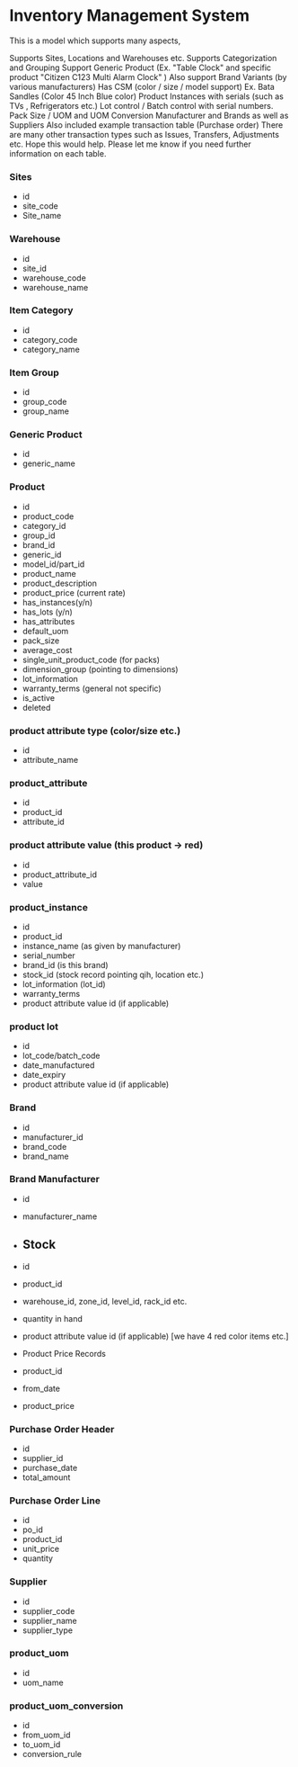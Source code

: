 # Inventory Management System

This is a model which supports many aspects,

Supports Sites, Locations and Warehouses etc.
Supports Categorization and Grouping
Support Generic Product (Ex. "Table Clock" and specific product "Citizen C123 Multi Alarm Clock" )
Also support Brand Variants (by various manufacturers)
Has CSM (color / size / model support) Ex. Bata Sandles (Color 45 Inch Blue color)
Product Instances with serials (such as TVs , Refrigerators etc.)
Lot control / Batch control with serial numbers.
Pack Size / UOM and UOM Conversion
Manufacturer and Brands as well as Suppliers
Also included example transaction table (Purchase order)
There are many other transaction types such as Issues, Transfers, Adjustments etc.
Hope this would help. Please let me know if you need further information on each table.

### Sites
- id
- site_code
- Site_name

### Warehouse
- id
- site_id
- warehouse_code
- warehouse_name

### Item Category
- id
- category_code
- category_name

### Item Group
- id
- group_code
- group_name

### Generic Product
- id
- generic_name

### Product
- id
- product_code
- category_id
- group_id
- brand_id
- generic_id
- model_id/part_id
- product_name
- product_description
- product_price (current rate)
- has_instances(y/n)
- has_lots (y/n)
- has_attributes
- default_uom
- pack_size
- average_cost
- single_unit_product_code (for packs)
- dimension_group (pointing to dimensions)
- lot_information
- warranty_terms (general not specific)
- is_active
- deleted

### product attribute type (color/size etc.)
- id
- attribute_name

### product_attribute
- id
- product_id
- attribute_id

### product attribute value (this product -> red)
- id
- product_attribute_id
- value

### product_instance
- id
- product_id
- instance_name (as given by manufacturer)
- serial_number
- brand_id (is this brand)
- stock_id (stock record pointing qih, location etc.)
- lot_information (lot_id)
- warranty_terms
- product attribute value id (if applicable)

### product lot
- id
- lot_code/batch_code
- date_manufactured
- date_expiry
- product attribute value id (if applicable)

### Brand
- id
- manufacturer_id
- brand_code
- brand_name

### Brand Manufacturer
- id
- manufacturer_name

- ## Stock
- id
- product_id
- warehouse_id, zone_id, level_id, rack_id etc.
- quantity in hand
- product attribute value id (if applicable) [we have 4 red color items etc.]
- Product Price Records
- product_id
- from_date
- product_price

### Purchase Order Header
- id
- supplier_id
- purchase_date
- total_amount

### Purchase Order Line
- id
- po_id
- product_id
- unit_price
- quantity

### Supplier
- id
- supplier_code
- supplier_name
- supplier_type

### product_uom
- id
- uom_name

### product_uom_conversion
- id
- from_uom_id
- to_uom_id
- conversion_rule
